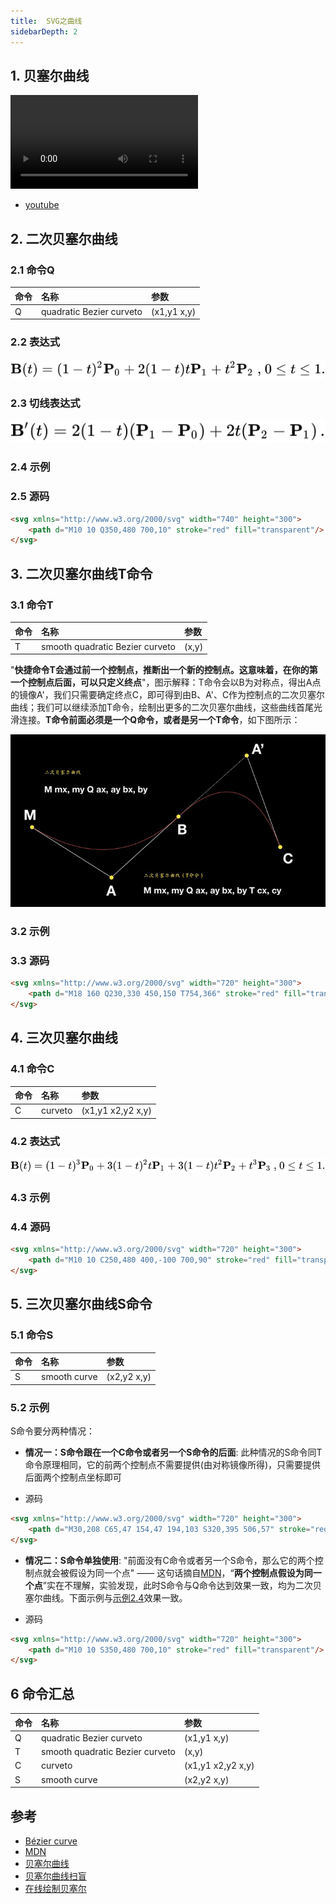 ```yaml
---
title:  SVG之曲线
sidebarDepth: 2
---
```


## 1. 贝塞尔曲线

![视频](/beisaier.mp4)

* [youtube](https://www.youtube.com/watch?v=f_LJGK3ODws&feature=youtu.be)

## 2. 二次贝塞尔曲线

### 2.1 命令Q

| 命令           | 名称          | 参数   |
|:------------- |:-------------|:-----|
| Q             | quadratic Bezier curveto        | (x1,y1 x,y) |

### 2.2 表达式
![](./img/bezier2.svg)

### 2.3 切线表达式

![](./img/bezier21.svg)

### 2.4 示例
<SVG-s04-01/>

### 2.5 源码

```html
<svg xmlns="http://www.w3.org/2000/svg" width="740" height="300">
    <path d="M10 10 Q350,480 700,10" stroke="red" fill="transparent"/>
</svg>
```

## 3. 二次贝塞尔曲线T命令

### 3.1 命令T

| 命令           | 名称          | 参数   |
|:------------- |:-------------|:-----|
| T             | smooth quadratic Bezier curveto  |(x,y)|

"**快捷命令T会通过前一个控制点，推断出一个新的控制点。这意味着，在你的第一个控制点后面，可以只定义终点**"，图示解释：T命令会以B为对称点，得出A点的镜像A'，我们只需要确定终点C，即可得到由B、A'、C作为控制点的二次贝塞尔曲线；我们可以继续添加T命令，绘制出更多的二次贝塞尔曲线，这些曲线首尾光滑连接。**T命令前面必须是一个Q命令，或者是另一个T命令**，如下图所示：

![](./img/bezier-T.jpg)

### 3.2 示例
<SVG-s04-03/>

### 3.3 源码

```html
<svg xmlns="http://www.w3.org/2000/svg" width="720" height="300">
    <path d="M18 160 Q230,330 450,150 T754,366" stroke="red" fill="transparent"/>
</svg>
```

## 4. 三次贝塞尔曲线

### 4.1 命令C

| 命令           | 名称          | 参数   |
|:------------- |:-------------|:-----|
| C             | curveto       |(x1,y1 x2,y2 x,y)|

### 4.2 表达式

![](./img/bezier3.svg)

### 4.3 示例

<SVG-s04-02/>

### 4.4 源码

```html
<svg xmlns="http://www.w3.org/2000/svg" width="720" height="300">
    <path d="M10 10 C250,480 400,-100 700,90" stroke="red" fill="transparent"/>
</svg>
```

## 5. 三次贝塞尔曲线S命令

### 5.1 命令S

| 命令           | 名称          | 参数   |
|:------------- |:-------------|:-----|
| S             | smooth curve       |(x2,y2 x,y)|


### 5.2 示例

S命令要分两种情况：
* **情况一：S命令跟在一个C命令或者另一个S命令的后面**: 此种情况的S命令同T命令原理相同，它的前两个控制点不需要提供(由对称镜像所得)，只需要提供后面两个控制点坐标即可

<SVG-s04-04/>

* 源码
```html
<svg xmlns="http://www.w3.org/2000/svg" width="720" height="300">
    <path d="M30,208 C65,47 154,47 194,103 S320,395 506,57" stroke="red" fill="transparent"/>
</svg>
```

* **情况二：S命令单独使用**: "前面没有C命令或者另一个S命令，那么它的两个控制点就会被假设为同一个点" —— 这句话摘自[MDN](https://developer.mozilla.org/zh-CN/docs/Web/SVG/Tutorial/Paths)，“**两个控制点假设为同一个点**”实在不理解，实验发现，此时S命令与Q命令达到效果一致，均为二次贝塞尔曲线。下面示例与[示例2.4](#_2-4-示例)效果一致。

<SVG-s04-05/>

* 源码
```html
<svg xmlns="http://www.w3.org/2000/svg" width="720" height="300">
    <path d="M10 10 S350,480 700,10" stroke="red" fill="transparent"/>
</svg>
```

## 6 命令汇总

| 命令           | 名称          | 参数   |
|:------------- |:-------------|:-----|
| Q             | quadratic Bezier curveto        | (x1,y1 x,y) |
| T             | smooth quadratic Bezier curveto  |(x,y)|
| C             | curveto       |(x1,y1 x2,y2 x,y)|
| S             | smooth curve       |(x2,y2 x,y)|



## 参考

* [Bézier curve](https://en.wikipedia.org/wiki/B%C3%A9zier_curve)
* [MDN](https://developer.mozilla.org/zh-CN/docs/Web/SVG/Tutorial/Paths)
* [贝塞尔曲线](https://zh.wikipedia.org/wiki/%E8%B2%9D%E8%8C%B2%E6%9B%B2%E7%B7%9A)
* [贝塞尔曲线扫盲](http://www.html-js.com/article/1628)
* [在线绘制贝塞尔](http://myst729.github.io/bezier-curve/)